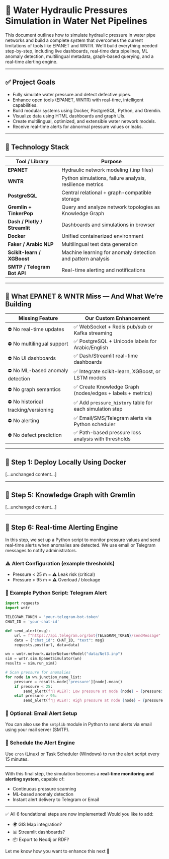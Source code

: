 # 📘 Water Hydraulic Pressures Simulation in Water Net Pipelines

This document outlines how to simulate hydraulic pressure in water pipe networks and build a complete system that overcomes the current limitations of tools like EPANET and WNTR. We'll build everything needed step-by-step, including live dashboards, real-time data pipelines, ML anomaly detection, multilingual metadata, graph-based querying, and a real-time alerting engine.

---

## ✅ Project Goals
- Fully simulate water pressure and detect defective pipes.
- Enhance open tools (EPANET, WNTR) with real-time, intelligent capabilities.
- Build modular systems using Docker, PostgreSQL, Python, and Gremlin.
- Visualize data using HTML dashboards and graph UIs.
- Create multilingual, optimized, and extensible water network models.
- Receive real-time alerts for abnormal pressure values or leaks.

---

## 🧰 Technology Stack
| Tool / Library            | Purpose                                                              |
|---------------------------|----------------------------------------------------------------------|
| **EPANET**                | Hydraulic network modeling (.inp files)                             |
| **WNTR**                  | Python simulations, failure analysis, resilience metrics             |
| **PostgreSQL**            | Central relational + graph-compatible storage                        |
| **Gremlin + TinkerPop**   | Query and analyze network topologies as Knowledge Graph              |
| **Dash / Plotly / Streamlit** | Dashboards and simulations in browser                        |
| **Docker**                | Unified containerized environment                                   |
| **Faker / Arabic NLP**    | Multilingual test data generation                                   |
| **Scikit-learn / XGBoost**| Machine learning for anomaly detection and pattern analysis          |
| **SMTP / Telegram Bot API**| Real-time alerting and notifications                             |

---

## 🧠 What EPANET & WNTR Miss — And What We’re Building
| Missing Feature                     | Our Custom Enhancement                                               |
|------------------------------------|----------------------------------------------------------------------|
| ⛔ No real-time updates             | ✅ WebSocket + Redis pub/sub or Kafka streaming                      |
| ⛔ No multilingual support          | ✅ PostgreSQL + Unicode labels for Arabic/English                    |
| ⛔ No UI dashboards                 | ✅ Dash/Streamlit real-time dashboards                               |
| ⛔ No ML-based anomaly detection    | ✅ Integrate scikit-learn, XGBoost, or LSTM models                   |
| ⛔ No graph semantics               | ✅ Create Knowledge Graph (nodes/edges + labels + metrics)           |
| ⛔ No historical tracking/versioning| ✅ Add `pressure_history` table for each simulation step             |
| ⛔ No alerting                      | ✅ Email/SMS/Telegram alerts via Python scheduler                    |
| ⛔ No defect prediction             | ✅ Path-based pressure loss analysis with thresholds                 |

---

## 🚀 Step 1: Deploy Locally Using Docker
[...unchanged content...]

---

## 🔗 Step 5: Knowledge Graph with Gremlin
[...unchanged content...]

---

## 📣 Step 6: Real-time Alerting Engine

In this step, we set up a Python script to monitor pressure values and send real-time alerts when anomalies are detected. We use email or Telegram messages to notify administrators.

### ⚠️ Alert Configuration (example thresholds)
- Pressure < 25 m = ⚠️ Leak risk (critical)
- Pressure > 95 m = ⚠️ Overload / blockage

### 🔔 Example Python Script: Telegram Alert
```python
import requests
import wntr

TELEGRAM_TOKEN = 'your-telegram-bot-token'
CHAT_ID = 'your-chat-id'

def send_alert(msg):
    url = f"https://api.telegram.org/bot{TELEGRAM_TOKEN}/sendMessage"
    data = {"chat_id": CHAT_ID, "text": msg}
    requests.post(url, data=data)

wn = wntr.network.WaterNetworkModel("data/Net3.inp")
sim = wntr.sim.EpanetSimulator(wn)
results = sim.run_sim()

# Scan pressure for anomalies
for node in wn.junction_name_list:
    pressure = results.node['pressure'][node].mean()
    if pressure < 25:
        send_alert(f"🔴 ALERT: Low pressure at node {node} = {pressure:.2f} m")
    elif pressure > 95:
        send_alert(f"🔴 ALERT: High pressure at node {node} = {pressure:.2f} m")
```

### 📧 Optional: Email Alert Setup
You can also use the `smtplib` module in Python to send alerts via email using your mail server (SMTP).

### 📅 Schedule the Alert Engine
Use `cron` (Linux) or Task Scheduler (Windows) to run the alert script every 15 minutes.

---

With this final step, the simulation becomes a **real-time monitoring and alerting system**, capable of:
- Continuous pressure scanning
- ML-based anomaly detection
- Instant alert delivery to Telegram or Email

---

✅ All 6 foundational steps are now implemented!
Would you like to add:
- 🌍 GIS Map integration?
- 📊 Streamlit dashboards?
- 📦 Export to Neo4j or RDF?

Let me know how you want to enhance this next 🚀

